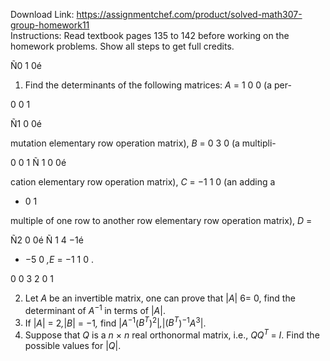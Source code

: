 Download Link: https://assignmentchef.com/product/solved-math307-group-homework11
<br>
Instructions: Read textbook pages 135 to 142 before working on the homework problems. Show all steps to get full credits.

Ñ0 1 0é

<ol>

 <li>Find the determinants of the following matrices: <em>A </em>= 1 0 0  (a per-</li>

</ol>

0 0 1

Ñ1 0 0é

mutation elementary row operation matrix), <em>B </em>=          0 3 0          (a multipli-

0 0 1 Ñ 1 0 0é

cation elementary row operation matrix), <em>C </em>=           −1 1 0          (an adding a

<ul>

 <li>0 1</li>

</ul>

multiple of one row to another row elementary row operation matrix), <em>D </em>=

Ñ2 0 0é Ñ 1 4 −1é

<ul>

 <li>−5 0 <em>,E </em>=     −1 1 0           .</li>

</ul>

0 0 3                                2 0 1

<ol start="2">

 <li>Let <em>A </em>be an invertible matrix, one can prove that |<em>A</em>| 6= 0, find the determinant of <em>A</em><sup>−1 </sup>in terms of |<em>A</em>|.</li>

 <li>If |<em>A</em>| = 2<em>,</em>|<em>B</em>| = −1<em>, </em>find |<em>A</em><sup>−1</sup>(<em>B<sup>T</sup></em>)<sup>2</sup>|<em>,</em>|(<em>B<sup>T</sup></em>)<sup>−1</sup><em>A</em><sup>3</sup>|.</li>

 <li>Suppose that <em>Q </em>is a <em>n </em>× <em>n </em>real orthonormal matrix, i.e., <em>QQ<sup>T </sup></em>= <em>I</em>. Find the possible values for |<em>Q</em>|.</li>

</ol>